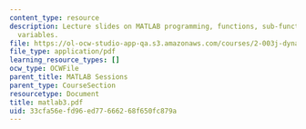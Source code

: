 ```yaml
---
content_type: resource
description: Lecture slides on MATLAB programming, functions, sub-functions, and global
  variables.
file: https://ol-ocw-studio-app-qa.s3.amazonaws.com/courses/2-003j-dynamics-and-control-i-fall-2007/33cfa56efd96ed77666268f650fc879a_matlab3.pdf
file_type: application/pdf
learning_resource_types: []
ocw_type: OCWFile
parent_title: MATLAB Sessions
parent_type: CourseSection
resourcetype: Document
title: matlab3.pdf
uid: 33cfa56e-fd96-ed77-6662-68f650fc879a
---
```

